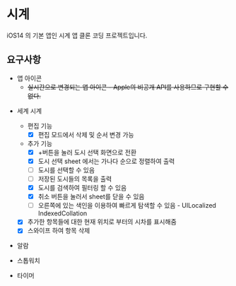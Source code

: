 #  시계

iOS14 의 기본 앱인 시계 앱 클론 코딩 프로젝트입니다.

## 요구사항

* 앱 아이콘
  * ~~실시간으로 변경되는 앱 아이콘 - Apple의 비공개 API를 사용하므로 구현할 수 없다.~~

- 세계 시계
  - 편집 기능
    - [x] 편집 모드에서 삭제 및 순서 변경 가능
  - 추가 기능
    - [x] +버튼을 눌러 도시 선택 화면으로 전환
    - [x] 도시 선택 sheet 에서는 가나다 순으로 정렬하여 출력
    - [ ] 도시를 선택할 수 있음
    - [ ] 저장된 도시들의 목록을 출력
    - [x] 도시를 검색하여 필터링 할 수 있음
    - [x] 취소 버튼을 눌러서 sheet를 닫을 수 있음
    - [ ] 오른쪽에 있는 색인을 이용하여 빠르게 탐색할 수 있음 - UILocalized​Indexed​Collation
  - [x] 추가한 항목들에 대한 현재 위치로 부터의 시차를 표시해줌
  - [x] 스와이프 하여 항목 삭제
- 알람
  
- 스톱워치

- 타이머

  
